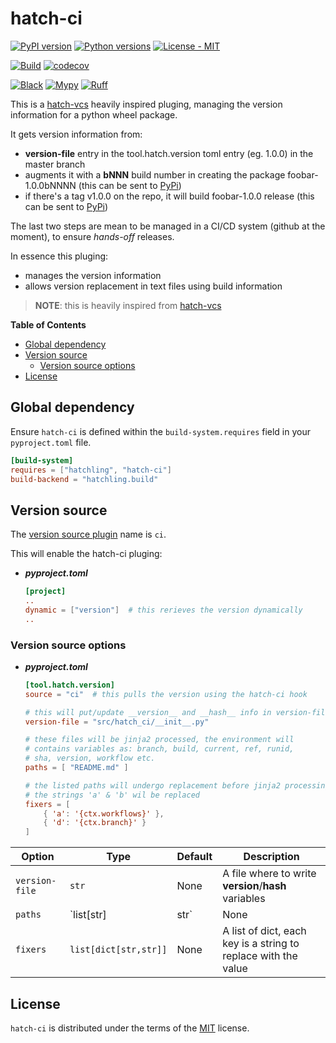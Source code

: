 # hatch-ci

[![PyPI version](https://img.shields.io/pypi/v/hatch-ci.svg?color=blue)](https://pypi.org/project/hatch-ci)
[![Python versions](https://img.shields.io/pypi/pyversions/hatch-ci.svg)](https://pypi.org/project/hatch-ci)
[![License - MIT](https://img.shields.io/badge/license-MIT-9400d3.svg)](https://spdx.org/licenses/)

[![Build](https://github.com/cav71/hatch-ci/actions/workflows/beta.yml/badge.svg)](https://github.com/cav71/hatch-ci/actions/runs/0)
[![codecov](https://codecov.io/gh/cav71/hatch-ci/branch/beta%2F0.1.3/graph/badge.svg?token=521FB9K5KT)](https://codecov.io/gh/cav71/hatch-ci/branch/beta%2F0.1.3)

[![Black](https://img.shields.io/badge/code%20style-black-000000.svg)](Black)
[![Mypy](https://img.shields.io/badge/types-Mypy-blue.svg)](https://mypy-lang.org/)
[![Ruff](https://img.shields.io/endpoint?url=https://raw.githubusercontent.com/astral-sh/ruff/main/assets/badge/v2.json)](https://github.com/astral-sh/ruff)


This is a [hatch-vcs](https://github.com/ofek/hatch-vcs) heavily inspired pluging, managing the 
version information for a python wheel package.

It gets version information from:
- **version-file** entry in the tool.hatch.version toml entry (eg. 1.0.0) in the master branch
- augments it with a **bNNN** build number in creating the package foobar-1.0.0bNNNN (this can be sent to [PyPi](https://pypi.org))
- if there's a tag v1.0.0 on the repo, it will build foobar-1.0.0 release (this can be sent to [PyPi](https://pypi.org))

The last two steps are mean to be managed in a CI/CD system (github at the moment), to ensure *hands-off* releases.

In essence this pluging:
- manages the version information
- allows version replacement in text files using build information

> **NOTE**: this is heavily inspired from  [hatch-vcs](https://github.com/ofek/hatch-vcs)


**Table of Contents**

- [Global dependency](#global-dependency)
- [Version source](#version-source)
  - [Version source options](#version-source-options)
- [License](#license)

## Global dependency

Ensure `hatch-ci` is defined within the `build-system.requires` field in your `pyproject.toml` file.

```toml
[build-system]
requires = ["hatchling", "hatch-ci"]
build-backend = "hatchling.build"
```

## Version source

The [version source plugin](https://hatch.pypa.io/latest/plugins/version-source/reference/) name is `ci`.

This will enable the hatch-ci pluging:

- ***pyproject.toml***

    ```toml
    [project]
    ..
    dynamic = ["version"]  # this rerieves the version dynamically
    ..

    ```

### Version source options

- ***pyproject.toml***

    ```toml
    [tool.hatch.version]
    source = "ci"  # this pulls the version using the hatch-ci hook

    # this will put/update __version__ and __hash__ info in version-file
    version-file = "src/hatch_ci/__init__.py"

    # these files will be jinja2 processed, the environment will
    # contains variables as: branch, build, current, ref, runid, 
    # sha, version, workflow etc.
    paths = [ "README.md" ]
    
    # the listed paths will undergo replacement before jinja2 processing and
    # the strings 'a' & 'b' wil be replaced
    fixers = [
        { 'a': '{ctx.workflows}' },
        { 'd': '{ctx.branch}' }
    ]
    ```

| Option | Type | Default | Description                                          |
| --- | --- |---------|------------------------------------------------------|
| `version-file` | `str` | None    | A file where to write __version__/__hash__ variables |
| `paths` | `list[str]|str` | None | A list of paths to process |
| `fixers` | `list[dict[str,str]]` | None | A list of dict, each key is a string to replace with the value |


## License

`hatch-ci` is distributed under the terms of the [MIT](https://spdx.org/licenses/MIT.html) license.
